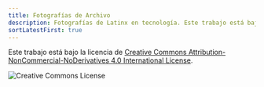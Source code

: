 ```yaml
---
title: Fotografías de Archivo
description: Fotografías de Latinx en tecnología. Este trabajo está bajo la licencia de CC BY-NC-ND 4.0.
sortLatestFirst: true
---
```


Este trabajo está bajo la licencia de <a rel="license" href="https://creativecommons.org/licenses/by-nc-nd/4.0/">Creative Commons Attribution-NonCommercial-NoDerivatives 4.0 International License</a>.

<img alt="Creative Commons License" style="border-width:0" src="https://i.creativecommons.org/l/by-nc-nd/4.0/88x31.png" />

